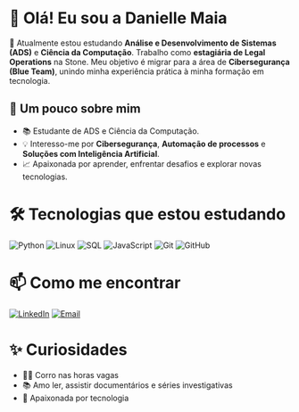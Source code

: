# 👋 Olá! Eu sou a Danielle Maia

🎯 Atualmente estou estudando **Análise e Desenvolvimento de Sistemas (ADS)** e **Ciência da Computação**. Trabalho como **estagiária de Legal Operations** na Stone. Meu objetivo é migrar para a área de **Cibersegurança (Blue Team)**, unindo minha experiência prática à minha formação em tecnologia.

## 🚀 Um pouco sobre mim

- 📚 Estudante de ADS e Ciência da Computação. 
- 💡 Interesso-me por **Cibersegurança**, **Automação de processos** e **Soluções com Inteligência Artificial**.
- 📈 Apaixonada por aprender, enfrentar desafios e explorar novas tecnologias.


# 🛠️ Tecnologias que estou estudando

![Python](https://img.shields.io/badge/Python-3776AB?style=for-the-badge&logo=python&logoColor=white) 
![Linux](https://img.shields.io/badge/Linux-FCC624?style=for-the-badge&logo=linux&logoColor=black) 
![SQL](https://img.shields.io/badge/SQL-336791?style=for-the-badge&logo=postgresql&logoColor=white) 
![JavaScript](https://img.shields.io/badge/JavaScript-F7DF1E?style=for-the-badge&logo=javascript&logoColor=black) 
![Git](https://img.shields.io/badge/Git-F05032?style=for-the-badge&logo=git&logoColor=white) 
![GitHub](https://img.shields.io/badge/GitHub-181717?style=for-the-badge&logo=github&logoColor=white)


# 📫 Como me encontrar

[![LinkedIn](https://img.shields.io/badge/LinkedIn-0077B5?style=for-the-badge&logo=linkedin&logoColor=white)](https://www.linkedin.com/in/daniellem-maia/)
[![Email](https://img.shields.io/badge/Gmail-D14836?style=for-the-badge&logo=gmail&logoColor=white)](mailto:daniellemadeiramaia@gmail.com)



# ✨ Curiosidades

- 🏃‍♀️ Corro nas horas vagas
- 📚 Amo ler, assistir documentários e séries investigativas
- 🤖 Apaixonada por tecnologia


